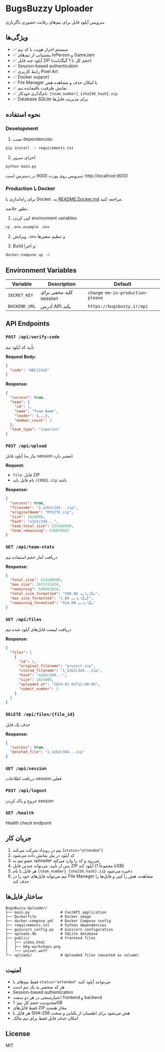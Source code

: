 # BugsBuzzy Uploader

سرویس آپلود فایل برای تیم‌های رقابت حضوری باگزبازی

## ویژگی‌ها

- ✅ سیستم احراز هویت با کد تیم
- ✅ پشتیبانی از تیم‌های InPerson و GameJam
- ✅ آپلود چند فایل ZIP (حجم کل تا 1 گیگابایت)
- ✅ Session-based authentication
- ✅ رابط کاربری Pixel Art
- ✅ Docker support
- ✅ File Manager با امکان حذف و مشاهده هش
- ✅ نمایش ظرفیت باقیمانده تیم
- ✅ نام‌گذاری خودکار: `{team_number}_{sha256_hash}.zip`
- ✅ Database SQLite برای مدیریت فایل‌ها

## نحوه استفاده

### Development

1. نصب dependencies:
```bash
pip install -r requirements.txt
```

2. اجرای سرور:
```bash
python main.py
```

سرویس روی پورت 9000 در دسترس است: http://localhost:9000

### Production با Docker

برای راه‌اندازی با Docker، به [README.Docker.md](README.Docker.md) مراجعه کنید.

بطور خلاصه:

1. کپی کردن environment variables:
```bash
cp .env.example .env
```

2. ویرایش `.env` و تنظیم متغیرها

3. Build و اجرا:
```bash
docker-compose up -d
```

## Environment Variables

| Variable | Description | Default |
|----------|-------------|---------|
| `SECRET_KEY` | کلید مخفی برای session | `change-me-in-production-please` |
| `BACKEND_URL` | آدرس API بکند | `https://bugsbuzzy.ir/api` |

## API Endpoints

### `POST /api/verify-code`
تأیید کد آپلود تیم

**Request Body:**
```json
{
  "code": "ABC12345"
}
```

**Response:**
```json
{
  "success": true,
  "team": {
    "id": 1,
    "name": "Team Name",
    "leader": {...},
    "member_count": 3
  },
  "team_type": "inperson"
}
```

### `POST /api/upload`
آپلود فایل (نیاز به session معتبر دارد)

**Request:**
- `file`: فایل ZIP
- نام فایل باید `{CODE}.zip` باشد

**Response:**
```json
{
  "success": true,
  "filename": "1_a1b2c3d4...zip",
  "originalName": "MYSITE.zip",
  "size": 1024000,
  "hash": "a1b2c3d4...",
  "team_total_size": 524288000,
  "team_remaining": 536870912
}
```

### `GET /api/team-stats`
دریافت آمار حجم استفاده تیم

**Response:**
```json
{
  "total_size": 524288000,
  "max_size": 1073741824,
  "remaining": 549453824,
  "total_size_formatted": "500.00 مگابایت",
  "max_size_formatted": "1.00 گیگابایت",
  "remaining_formatted": "524.00 مگابایت"
}
```

### `GET /api/files`
دریافت لیست فایل‌های آپلود شده تیم

**Response:**
```json
{
  "files": [
    {
      "id": 1,
      "original_filename": "project.zip",
      "stored_filename": "1_a1b2c3d4...zip",
      "hash": "a1b2c3d4...",
      "size": 1024000,
      "uploaded_at": "2024-01-01T12:00:00",
      "submit_number": 1
    }
  ]
}
```

### `DELETE /api/files/{file_id}`
حذف یک فایل

**Response:**
```json
{
  "success": true,
  "deleted_file": "1_a1b2c3d4...zip"
}
```

### `GET /api/session`
دریافت اطلاعات session فعلی

### `POST /api/logout`
خروج و پاک کردن session

### `GET /health`
Health check endpoint

## جریان کار

1. تیم در رویداد شرکت می‌کند (`status="attended"`)
2. کد آپلود در پنل نمایش داده می‌شود
3. عضو تیم به uploader می‌رود و کد را وارد می‌کند
4. پس از تأیید، می‌تواند چندین فایل ZIP آپلود کند (تا مجموعاً 1GB)
5. هر فایل با نام `{team_number}_{sha256_hash}.zip` ذخیره می‌شود
6. تیم می‌تواند فایل‌های خود را در File Manager مشاهده، هش را کپی و فایل‌ها را حذف کند

## ساختار فایل‌ها

```
BugsBuzzy-Uploader/
├── main.py              # FastAPI application
├── Dockerfile           # Docker image
├── docker-compose.yml   # Docker Compose config
├── requirements.txt     # Python dependencies
├── gunicorn_config.py   # Gunicorn configuration
├── uploads.db           # SQLite database
├── public/              # Frontend files
│   ├── index.html
│   ├── bkg-workshops.png
│   └── unixel.woff
└── uploads/             # Uploaded files (mounted as volume)
```

## امنیت

- فقط تیم‌های با `status="attended"` می‌توانند آپلود کنند
- هر کد منحصر به یک تیم است
- Session-based authentication
- اعتبارسنجی در هر دو سمت frontend و backend
- محدودیت حجم کل تیم: 1GB
- فقط فایل‌های ZIP مجاز هستند
- هر فایل با SHA-256 هش می‌شود برای اطمینان از یکتایی و صحت
- امکان حذف فایل فقط برای تیم مالک

## License

MIT

